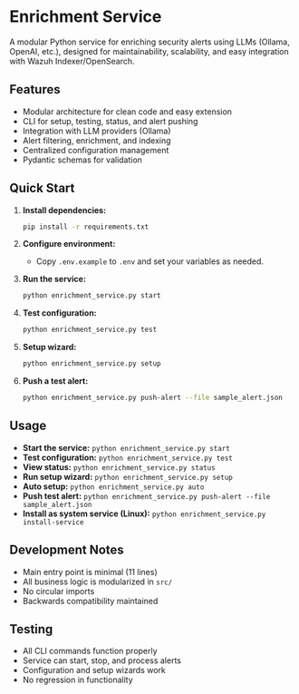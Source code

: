 # Enrichment Service

A modular Python service for enriching security alerts using LLMs (Ollama, OpenAI, etc.), designed for maintainability, scalability, and easy integration with Wazuh Indexer/OpenSearch.

## Features
- Modular architecture for clean code and easy extension
- CLI for setup, testing, status, and alert pushing
- Integration with LLM providers (Ollama)
- Alert filtering, enrichment, and indexing
- Centralized configuration management
- Pydantic schemas for validation

## Quick Start

1. **Install dependencies:**
   ```bash
   pip install -r requirements.txt
   ```

2. **Configure environment:**
   - Copy `.env.example` to `.env` and set your variables as needed.

3. **Run the service:**
   ```bash
   python enrichment_service.py start
   ```

4. **Test configuration:**
   ```bash
   python enrichment_service.py test
   ```

5. **Setup wizard:**
   ```bash
   python enrichment_service.py setup
   ```

6. **Push a test alert:**
   ```bash
   python enrichment_service.py push-alert --file sample_alert.json
   ```

## Usage

- **Start the service:** `python enrichment_service.py start`
- **Test configuration:** `python enrichment_service.py test`
- **View status:** `python enrichment_service.py status`
- **Run setup wizard:** `python enrichment_service.py setup`
- **Auto setup:** `python enrichment_service.py auto`
- **Push test alert:** `python enrichment_service.py push-alert --file sample_alert.json`
- **Install as system service (Linux):** `python enrichment_service.py install-service`

## Development Notes
- Main entry point is minimal (11 lines)
- All business logic is modularized in `src/`
- No circular imports
- Backwards compatibility maintained

## Testing
- All CLI commands function properly
- Service can start, stop, and process alerts
- Configuration and setup wizards work
- No regression in functionality

